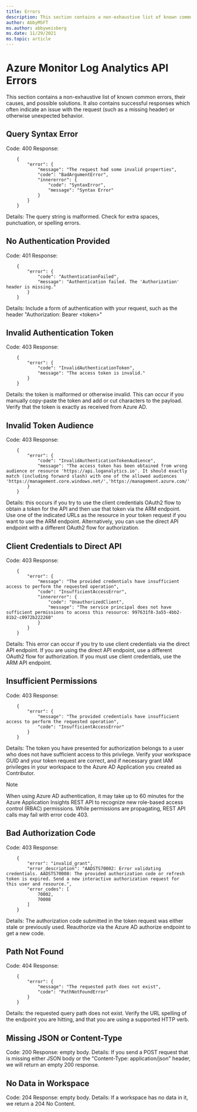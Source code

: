 ```yaml
---
title: Errors
description: This section contains a non-exhaustive list of known common errors that can occur in the Azure Monitor Log Analytics API, their causes, and possible solutions.
author: AbbyMSFT
ms.author: abbyweisberg
ms.date: 11/29/2021
ms.topic: article
---
```

# Azure Monitor Log Analytics API Errors

This section contains a non-exhaustive list of known common errors, their causes, and possible solutions. It also contains successful responses which often indicate an issue with the request (such as a missing header) or otherwise unexpected behavior.

## Query Syntax Error

Code: 400 Response:

```
    {
        "error": {
            "message": "The request had some invalid properties",
            "code": "BadArgumentError",
            "innererror": {
                "code": "SyntaxError",
                "message": "Syntax Error"
            }
        }
    }
```

Details: The query string is malformed. Check for extra spaces, punctuation, or spelling errors.

## No Authentication Provided

Code: 401 Response:

```
    {
        "error": {
            "code": "AuthenticationFailed",
            "message": "Authentication failed. The 'Authorization' header is missing."
        }
    }
```

Details: Include a form of authentication with your request, such as the header "Authorization: Bearer \<token\>"

## Invalid Authentication Token

Code: 403 Response:

```
    {
        "error": {
            "code": "InvalidAuthenticationToken",
            "message": "The access token is invalid."
        }
    }
```

Details: the token is malformed or otherwise invalid. This can occur if you manually copy-paste the token and add or cut characters to the payload. Verify that the token is exactly as received from Azure AD.

## Invalid Token Audience

Code: 403 Response:

```
    {
        "error": {
            "code": "InvalidAuthenticationTokenAudience",
            "message": "The access token has been obtained from wrong audience or resource 'https://api.loganalytics.io'. It should exactly match (including forward slash) with one of the allowed audiences 'https://management.core.windows.net/','https://management.azure.com/'."
        }
    }
```

Details: this occurs if you try to use the client credentials OAuth2 flow to obtain a token for the API and then use that token via the ARM endpoint. Use one of the indicated URLs as the resource in your token request if you want to use the ARM endpoint. Alternatively, you can use the direct API endpoint with a different OAuth2 flow for authorization.

## Client Credentials to Direct API

Code: 403 Response:

```
    {
        "error": {
            "message": "The provided credentials have insufficient access to perform the requested operation",
            "code": "InsufficientAccessError",
            "innererror": {
                "code": "UnauthorizedClient",
                "message": "The service principal does not have sufficient permissions to access this resource: 997631f8-3a55-4bb2-81b2-c0972b222260"
            }
        }
    }
```

Details: This error can occur if you try to use client credentials via the direct API endpoint. If you are using the direct API endpoint, use a different OAuth2 flow for authorization. If you must use client credentials, use the ARM API endpoint.

## Insufficient Permissions

Code: 403 Response:

```
    {
        "error": {
            "message": "The provided credentials have insufficient access to perform the requested operation",
            "code": "InsufficientAccessError"
        }
    }
```

Details: The token you have presented for authorization belongs to a user who does not have sufficient access to this privilege. Verify your workspace GUID and your token request are correct, and if necessary grant IAM privileges in your workspace to the Azure AD Application you created as Contributor.

> [!NOTE]
> When using Azure AD authentication, it may take up to 60 minutes for the Azure Application Insights REST API to recognize new 
> role-based access control (RBAC) permissions. While permissions are propagating, REST API calls may fail with error code 403. 

## Bad Authorization Code

Code: 403 Response:

```
    {
        "error": "invalid_grant",
        "error_description": "AADSTS70002: Error validating credentials. AADSTS70008: The provided authorization code or refresh token is expired. Send a new interactive authorization request for this user and resource.",
        "error_codes": [
            70002,
            70008
        ]
    }
```

Details: The authorization code submitted in the token request was either stale or previously used. Reauthorize via the Azure AD authorize endpoint to get a new code.

## Path Not Found

Code: 404 Response:

```
    {
        "error": {
            "message": "The requested path does not exist",
            "code": "PathNotFoundError"
        }
    }
```

Details: the requested query path does not exist. Verify the URL spelling of the endpoint you are hitting, and that you are using a supported HTTP verb.

## Missing JSON or Content-Type

Code: 200 Response: empty body. Details: If you send a POST request that is missing either JSON body or the "Content-Type: application/json" header, we will return an empty 200 response.

## No Data in Workspace

Code: 204 Response: empty body. Details: If a workspace has no data in it, we return a 204 No Content.
